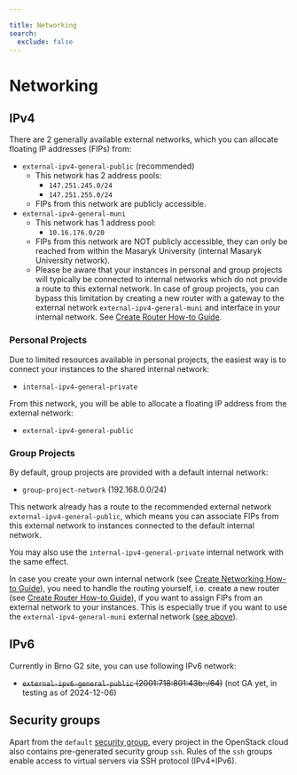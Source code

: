 ```yaml
---

title: Networking
search:
  exclude: false
---
```


# Networking

## IPv4

There are 2 generally available external networks, which you can allocate floating IP addresses (FIPs) from:

- `external-ipv4-general-public` (recommended)
    - This network has 2 address pools:
        - `147.251.245.0/24`
        - `147.251.255.0/24`
    - FIPs from this network are publicly accessible.
- `external-ipv4-general-muni`
    - This network has 1 address pool:
        - `10.16.176.0/20`
    - FIPs from this network are NOT publicly accessible, they can only be reached from within the Masaryk University (internal Masaryk University network).
    - Please be aware that your instances in personal and group projects will typically be connected to internal networks which do not provide
      a route to this external network.
      In case of group projects, you can bypass this limitation by creating a new router with a gateway to the external network `external-ipv4-general-muni`
      and interface in your internal network.
      See [Create Router How-to Guide](../../../how-to-guides/create-router).


### Personal Projects

Due to limited resources available in personal projects, the easiest way is to connect your instances to the shared internal network:

- `internal-ipv4-general-private`

From this network, you will be able to allocate a floating IP address from the external network:

- `external-ipv4-general-public`


### Group Projects

By default, group projects are provided with a default internal network:

- `group-project-network` (192.168.0.0/24)

This network already has a route to the recommended external network `external-ipv4-general-public`, which means you can associate FIPs from this
external network to instances connected to the default internal network.

You may also use the `internal-ipv4-general-private` internal network with the same effect.

In case you create your own internal network (see [Create Networking How-to Guide](../../../how-to-guides/create-networking)), you need to handle the routing
yourself, i.e. create a new router (see [Create Router How-to Guide](../../../how-to-guides/create-router)), if you want to assign FIPs from an external network
to your instances.
This is especially true if you want to use the `external-ipv4-general-muni` external network ([see above](#ipv4)).


## IPv6

Currently in Brno G2 site, you can use following IPv6 network:

- ~~`external-ipv6-general-public` (2001:718:801:43b::/64)~~ (not GA yet, in testing as of 2024-12-06)


## Security groups

Apart from the `default` [security group](../../../additional-information/security-groups), every project in the OpenStack cloud also contains pre-generated security group `ssh`. Rules of the `ssh` groups enable access to virtual servers via SSH protocol (IPv4+IPv6).
